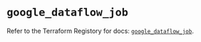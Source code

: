 # `google_dataflow_job`

Refer to the Terraform Registory for docs: [`google_dataflow_job`](https://registry.terraform.io/providers/hashicorp/google/5.6.0/docs/resources/dataflow_job).

